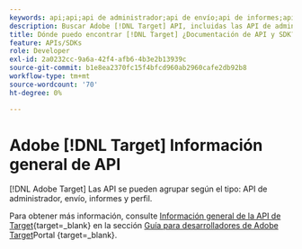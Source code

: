 ```yaml
---
keywords: api;api;api de administrador;api de envío;api de informes;api de perfil
description: Buscar Adobe [!DNL Target] API, incluidas las API de administrador, envío, informes y perfil.
title: Dónde puedo encontrar [!DNL Target] ¿Documentación de API y SDK?
feature: APIs/SDKs
role: Developer
exl-id: 2a0232cc-9a6a-42f4-afb6-4b3e2b13939c
source-git-commit: b1e8ea2370fc15f4bfcd960ab2960cafe2db92b8
workflow-type: tm+mt
source-wordcount: '70'
ht-degree: 0%

---
```


# Adobe [!DNL Target] Información general de API

[!DNL Adobe Target] Las API se pueden agrupar según el tipo: API de administrador, envío, informes y perfil.

Para obtener más información, consulte [Información general de la API de Target](https://developer.adobe.com/target/before-administer/){target=_blank} en la sección [Guía para desarrolladores de Adobe Target](https://developer.adobe.com/target/)Portal {target=_blank}.
